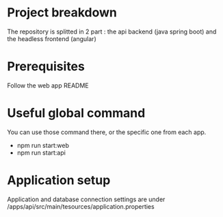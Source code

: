 # Project breakdown
The repository is splitted in 2 part : the api backend (java spring boot) and the headless frontend (angular)

# Prerequisites
Follow the web app README

# Useful global command
You can use those command there, or the specific one from each app.
- npm run start:web
- npm run start:api

# Application setup
Application and database connection settings are under /apps/api/src/main/tesources/application.properties